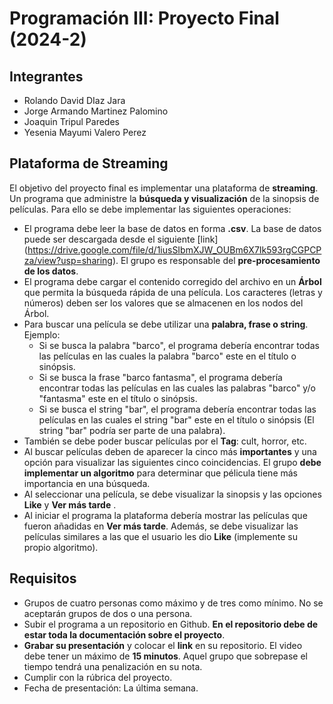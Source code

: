 # Programación III: Proyecto Final (2024-2)

## Integrantes
* Rolando David DIaz Jara
* Jorge Armando Martinez Palomino
* Joaquin Tripul Paredes
* Yesenia Mayumi Valero Perez

## Plataforma de Streaming
El objetivo del proyecto final es implementar una plataforma de **streaming**. Un programa que administre la **búsqueda y visualización** de la sinopsis de películas. Para ello se debe implementar las siguientes operaciones:

* El programa debe leer la base de datos en forma **.csv**. La base de datos puede ser descargada desde el siguiente [link] (https://drive.google.com/file/d/1iusSIbmXJW_OUBm6X7Ik593rgCGPCPza/view?usp=sharing). El grupo es responsable del **pre-procesamiento de los datos**.
* El programa debe cargar el contenido corregido del archivo en un **Árbol** que permita la búsqueda rápida de una película. Los caracteres (letras y números) deben ser los valores que se almacenen en los nodos del Árbol. 
* Para buscar una película se debe utilizar una **palabra, frase o string**. Ejemplo:
  - Si se busca la palabra "barco", el programa debería encontrar todas las películas en las cuales la palabra "barco" este en el título o sinópsis.
  - Si se busca la frase "barco fantasma", el programa debería encontrar todas las películas en las cuales las palabras "barco" y/o "fantasma" este en el título o sinópsis.
  - Si se busca el string "bar", el programa debería encontrar todas las películas en las cuales el string "bar" este en el título o sinópsis (El string "bar" podría ser parte de una palabra).
* También se debe poder buscar películas por el **Tag**: cult, horror, etc. 
* Al buscar películas deben de aparecer la cinco más **importantes** y una opción para visualizar las siguientes cinco coincidencias. El grupo **debe implementar un algoritmo** para determinar que pélicula tiene más importancia en una búsqueda.
* Al seleccionar una película, se debe visualizar la sinopsis y las opciones **Like** y **Ver más tarde** .
* Al iniciar el programa la plataforma debería mostrar las películas que fueron añadidas en **Ver más tarde**. Además, se debe visualizar las películas similares a las que el usuario les dio **Like** (implemente su propio algoritmo).

## Requisitos
* Grupos de cuatro personas como máximo y de tres como mínimo. No se aceptarán grupos de dos o una persona.
* Subir el programa a un repositorio en Github. **En el repositorio debe de estar toda la documentación sobre el proyecto**.
* **Grabar su presentación** y colocar el **link** en su repositorio. El video debe tener un máximo de **15 minutos**. Aquel grupo que sobrepase el tiempo tendrá una penalización en su nota.
* Cumplir con la rúbrica del proyecto.
* Fecha de presentación: La última semana.

